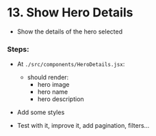 # 13. Show Hero Details

  * Show the details of the hero selected
    
  
### Steps:

    

  * At `./src/components/HeroDetails.jsx`:
    * should render:
      * hero image
      * hero name
      * hero description
    
  * Add some styles
  
  * Test with it, improve it, add pagination, filters...
